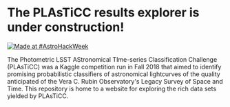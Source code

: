 # The PLAsTiCC results explorer is under construction!

[![Made at #AstroHackWeek](https://img.shields.io/badge/Made%20at-%23AstroHackWeek-8063d5.svg?style=flat)](http://astrohackweek.org/)

The Photometric LSST AStronomical TIme-series Classification Challenge (PLAsTiCC) was a Kaggle competition run in Fall 2018 that aimed to identify promising probabilistic classifiers of astronomical lightcurves of the quality anticipated of the Vera C. Rubin Observatory's Legacy Survey of Space and Time.
This repository is home to a website for exploring the rich data sets yielded by PLAsTiCC.
